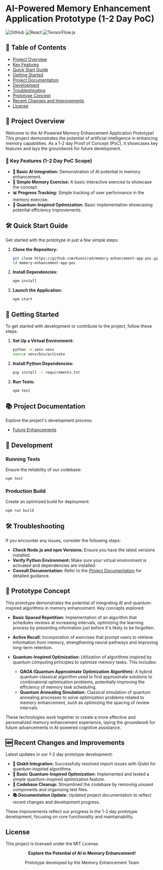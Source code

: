 #  AI-Powered Memory Enhancement Application Prototype (1-2 Day PoC)

![GitHub](https://img.shields.io/github/license/Kuonirad/memory-enhancement-app-poc)
![React](https://img.shields.io/badge/React-17.0.2-blue?logo=react)
![TensorFlow.js](https://img.shields.io/badge/TensorFlow.js-3.9.0-orange?logo=tensorflow)

## 📑 Table of Contents
- [Project Overview](#-project-overview)
- [Key Features](#-key-features-1-2-day-poc-scope)
- [Quick Start Guide](#-quick-start-guide)
- [Getting Started](#-getting-started)
- [Project Documentation](#-project-documentation)
- [Development](#-development)
- [Troubleshooting](#-troubleshooting)
- [Prototype Concept](#-prototype-concept)
- [Recent Changes and Improvements](#-recent-changes-and-improvements)
- [License](#-license)

## 🚀 Project Overview

Welcome to the AI-Powered Memory Enhancement Application Prototype! This project demonstrates the potential of artificial intelligence in enhancing memory capabilities. As a 1-2 day Proof of Concept (PoC), it showcases key features and lays the groundwork for future development.

### 🌟 Key Features (1-2 Day PoC Scope)

- **🤖 Basic AI Integration:** Demonstration of AI potential in memory enhancement.
- **🧠 Simple Memory Exercise:** A basic interactive exercise to showcase the concept.
- **📊 Progress Tracking:** Simple tracking of user performance in the memory exercise.
- **🔮 Quantum-Inspired Optimization:** Basic implementation showcasing potential efficiency improvements.

## 🛠️ Quick Start Guide

Get started with the prototype in just a few simple steps:

1. **Clone the Repository:**
   ```bash
   git clone https://github.com/Kuonirad/memory-enhancement-app-poc.git
   cd memory-enhancement-app-poc
   ```

2. **Install Dependencies:**
   ```bash
   npm install
   ```

3. **Launch the Application:**
   ```bash
   npm start
   ```

## 🏁 Getting Started

To get started with development or contribute to the project, follow these steps:

1. **Set Up a Virtual Environment:**
   ```bash
   python -m venv venv
   source venv/bin/activate
   ```

2. **Install Python Dependencies:**
   ```bash
   pip install -r requirements.txt
   ```

3. **Run Tests:**
   ```bash
   npm test
   ```

## 📚 Project Documentation

Explore the project's development process:

- [Future Enhancements](docs/revolutionary_enhancements.md)

## 🧪 Development

### Running Tests
Ensure the reliability of our codebase:
```bash
npm test
```

### Production Build
Create an optimized build for deployment:
```bash
npm run build
```

## 🛠️ Troubleshooting

If you encounter any issues, consider the following steps:

- **Check Node.js and npm Versions:** Ensure you have the latest versions installed.
- **Verify Python Environment:** Make sure your virtual environment is activated and dependencies are installed.
- **Consult Documentation:** Refer to the [Project Documentation](#-project-documentation) for detailed guidance.

## 🔬 Prototype Concept

This prototype demonstrates the potential of integrating AI and quantum-inspired algorithms in memory enhancement. Key concepts explored:

- **Basic Spaced Repetition:** Implementation of an algorithm that schedules reviews at increasing intervals, optimizing the learning process by presenting information just before it's likely to be forgotten.

- **Active Recall:** Incorporation of exercises that prompt users to retrieve information from memory, strengthening neural pathways and improving long-term retention.

- **Quantum-Inspired Optimization:** Utilization of algorithms inspired by quantum computing principles to optimize memory tasks. This includes:
  - **QAOA (Quantum Approximate Optimization Algorithm):** A hybrid quantum-classical algorithm used to find approximate solutions to combinatorial optimization problems, potentially improving the efficiency of memory task scheduling.
  - **Quantum Annealing Simulation:** Classical simulation of quantum annealing processes to solve optimization problems related to memory enhancement, such as optimizing the spacing of review intervals.

These technologies work together to create a more effective and personalized memory enhancement experience, laying the groundwork for future advancements in AI-powered cognitive assistance.

## 🆕 Recent Changes and Improvements

Latest updates in our 1-2 day prototype development:

- **🔧 Qiskit Integration:** Successfully resolved import issues with Qiskit for quantum-inspired algorithms.
- **🚀 Basic Quantum-Inspired Optimization:** Implemented and tested a simple quantum-inspired optimization feature.
- **🧹 Codebase Cleanup:** Streamlined the codebase by removing unused components and organizing test files.
- **📚 Documentation Update:** Updated project documentation to reflect recent changes and development progress.

These improvements reflect our progress in the 1-2 day prototype development, focusing on core functionality and maintainability.

##  License

This project is licensed under the MIT License.

<p align="center">
  <strong>Explore the Potential of AI in Memory Enhancement!</strong>
</p>

<p align="center">
  Prototype developed by the Memory Enhancement Team
</p>
